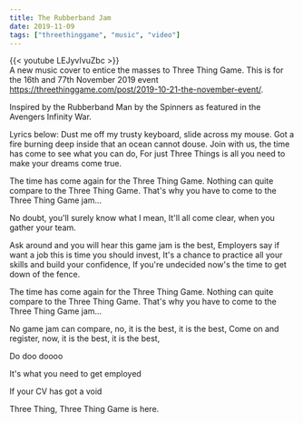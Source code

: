 ```yaml
---
title: The Rubberband Jam
date: 2019-11-09
tags: ["threethinggame", "music", "video"]
---
```


{{< youtube LEJyvIvuZbc >}}
<br/>
A new music cover to entice the masses to Three Thing Game. This is for the 16th and 77th November 2019 event https://threethinggame.com/post/2019-10-21-the-november-event/.

<!--more-->

Inspired by the Rubberband Man by the Spinners as featured in the Avengers Infinity War. 

Lyrics below:
Dust me off my trusty keyboard, slide across my mouse.
Got a fire burning deep inside that an ocean cannot douse.
Join with us, the time has come to see what you can do,
For just Three Things is all you need to make your dreams come true.

The time has come again for the Three Thing Game.
Nothing can quite compare to the Three Thing Game.
That's why you have to come to the Three Thing Game jam…

No doubt, you'll surely know what I mean, 
It'll all come clear, when you gather your team.

Ask around and you will hear this game jam is the best,
Employers say if want a job this is time you should invest,
It's a chance to practice all your skills and build your confidence,
If you're undecided now's the time to get down of the fence.

The time has come again for the Three Thing Game.
Nothing can quite compare to the Three Thing Game.
That's why you have to come to the Three Thing Game jam…

No game jam can compare, no, it is the best, it is the best,
Come on and register, now, it is the best, it is the best,

Do doo doooo

It's what you need to get employed

If your CV has got a void

Three Thing, Three Thing Game is here.